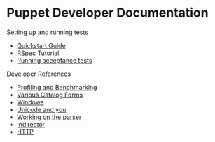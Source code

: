 # Puppet Developer Documentation

Setting up and running tests

* [Quickstart Guide](quickstart.md)
* [RSpec Tutorial](rspec_tutorial.md)
* [Running acceptance tests](../acceptance/README.md)

Developer References

* [Profiling and Benchmarking](profiling.md)
* [Various Catalog Forms](catalogs.md)
* [Windows](windows.md)
* [Unicode and you](unicode.md)
* [Working on the parser](parser_work.md)
* [Indirector](indirector.md)
* [HTTP](http.md)
